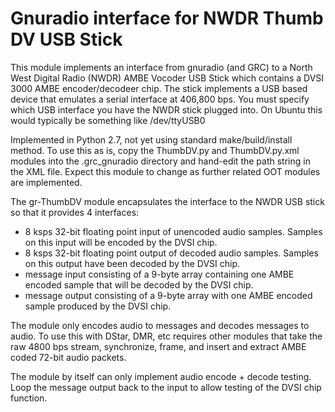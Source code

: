 
Gnuradio interface for NWDR Thumb DV USB Stick
==============================================

This module implements an interface from gnuradio (and GRC) to
a North West Digital Radio (NWDR) AMBE Vocoder USB Stick
which contains a DVSI 3000 AMBE encoder/decodeer chip.
The stick implements a USB based device that emulates
a serial interface at 406,800 bps.  You must specify which USB
interface you have the NWDR stick plugged into.  On Ubuntu this
would typically be something like /dev/ttyUSB0

Implemented in Python 2.7, not yet using standard make/build/install
method.  To use this as is, copy the ThumbDV.py and ThumbDV.py.xml
modules into the  .grc_gnuradio directory and hand-edit the path
string in the XML file. Expect this module to change as further
related OOT modules are implemented.

The gr-ThumbDV module encapsulates the interface to the
NWDR USB stick so that it provides 4 interfaces:
* 8 ksps 32-bit floating point input of unencoded audio samples.
  Samples on this input will be encoded by the DVSI chip.
* 8 ksps 32-bit floating point output of decoded audio samples.
  Samples on this output have been decoded by the DVSI chip.
* message input consisting of a 9-byte array containing one
  AMBE encoded sample that will be decoded by the DVSI chip.
* message output consisting of a 9-byte array with one AMBE
  encoded sample produced by the DVSI chip.

The module only encodes audio to messages and decodes
messages to audio.  To use this with DStar, DMR, etc requires
other modules that take the raw 4800 bps stream, synchronize,
frame, and insert and extract AMBE coded 72-bit audio packets.

The module by itself can only implement audio encode + decode
testing. Loop the message output back to the input to allow
testing of the DVSI chip function.


